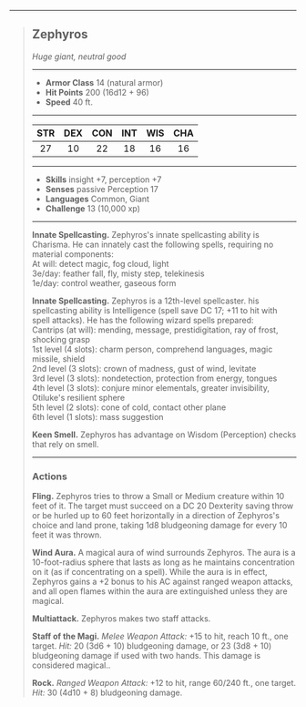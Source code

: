 ***
> ## Zephyros
> *Huge giant, neutral good*
> 
> ***
> 
> - **Armor Class** 14 (natural armor)
> - **Hit Points** 200 (16d12 + 96)
> - **Speed** 40 ft.
> 
> ***
> 
> |STR|DEX|CON|INT|WIS|CHA|
> |:---:|:---:|:---:|:---:|:---:|:---:|
> |27|10|22|18|16|16|
> 
> ***
> 
> - **Skills** insight +7, perception +7
> - **Senses** passive Perception 17
> - **Languages** Common, Giant
> - **Challenge** 13 (10,000 xp)
> 
> ***
> 
> **Innate Spellcasting.** Zephyros's innate spellcasting ability is Charisma. He can innately cast the following spells, requiring no material components:  
> At will: detect magic, fog cloud, light  
> 3e/day: feather fall, fly, misty step, telekinesis  
> 1e/day: control weather, gaseous form
> 
> **Innate Spellcasting.** Zephyros is a 12th-level spellcaster. his spellcasting ability is Intelligence (spell save DC 17; +11 to hit with spell attacks). He has the following wizard spells prepared:  
> Cantrips (at will): mending, message, prestidigitation, ray of frost, shocking grasp  
> 1st level (4 slots): charm person, comprehend languages, magic missile, shield  
> 2nd level (3 slots): crown of madness, gust of wind, levitate  
> 3rd level (3 slots): nondetection, protection from energy, tongues  
> 4th level (3 slots): conjure minor elementals, greater invisibility, Otiluke's resilient sphere  
> 5th level (2 slots): cone of cold, contact other plane  
> 6th level (1 slots): mass suggestion
> 
> **Keen Smell.** Zephyros has advantage on Wisdom (Perception) checks that rely on smell.
> 
> ***
> 
> ### Actions
> **Fling.** Zephyros tries to throw a Small or Medium creature within 10 feet of it. The target must succeed on a DC 20 Dexterity saving throw or be hurled up to 60 feet horizontally in a direction of Zephyros's choice and land prone, taking 1d8 bludgeoning damage for every 10 feet it was thrown.
> 
> **Wind Aura.** A magical aura of wind surrounds Zephyros. The aura is a 10-foot-radius sphere that lasts as long as he maintains concentration on it (as if concentrating on a spell). While the aura is in effect, Zephyros gains a +2 bonus to his AC against ranged weapon attacks, and all open flames within the aura are extinguished unless they are magical.
> 
> **Multiattack.** Zephyros makes two staff attacks.
> 
> **Staff of the Magi.** *Melee Weapon Attack:* +15 to hit, reach 10 ft., one target. *Hit:* 20 (3d6 + 10) bludgeoning damage, or 23 (3d8 + 10) bludgeoning damage if used with two hands. This damage is considered magical..
> 
> **Rock.** *Ranged Weapon Attack:* +12 to hit, range 60/240 ft., one target. *Hit:* 30 (4d10 + 8) bludgeoning damage.
